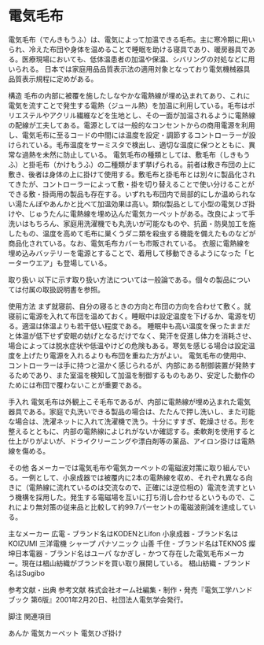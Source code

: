 # 電気毛布

電気毛布（でんきもうふ）は、電気によって加温できる毛布。主に寒冷期に用いられ、冷えた布団や身体を温めることで睡眠を助ける寝具であり、暖房器具である。医療現場においても、低体温患者の加温や保温、シバリングの対処などに用いられる。
日本では家庭用品品質表示法の適用対象となっており電気機械器具品質表示規程に定めがある。

構造
毛布の内部に被覆を施したしなやかな電熱線が埋め込まれてあり、これに電気を流すことで発生する電熱（ジュール熱）を加温に利用している。毛布はポリエステルやアクリル繊維などを生地とし、その一面が加温されるように電熱線の配線が工夫してある。電源としては一般的なコンセントからの商用電源を利用し、電気毛布に至るコードの中間には温度を設定・調節するコントローラーが設けられている。毛布温度をサーミスタで検出し、適切な温度に保つとともに、異常な過熱を未然に防止している。
電気毛布の種類としては、敷毛布（しきもうふ）と掛毛布（かけもうふ）の二種類がまず挙げられる。前者は敷き布団の上に敷き、後者は身体の上に掛けて使用する。敷毛布と掛毛布とは別々に製品化されてきたが、コントローラーによって敷・掛を切り替えることで使い分けることができる敷・掛両用の製品も存在する。いずれも布団内で局部的にしか温められない湯たんぽやあんかと比べて加温効果は高い。類似製品として小型の電気ひざ掛けや、じゅうたんに電熱線を埋め込んだ電気カーペットがある。改良によって手洗いはもちろん、家庭用洗濯機でも丸洗いが可能なものや、抗菌・防臭加工を施したもの、温度を高めて毛布に巣くうダニ類を殺虫する機能を備えたものなどが商品化されている。なお、電気毛布カバーも市販されている。
衣服に電熱線を埋め込みバッテリーを電源とすることで、着用して移動できるようになった「ヒーターウエア」も登場している。

取り扱い
以下に示す取り扱い方法については一般論である。個々の製品については付属の取扱説明書を参照。

使用方法
まず就寝前、自分の寝るときの方向と布団の方向を合わせて敷く。就寝前に電源を入れて布団を温めておく。睡眠中は設定温度を下げるか、電源を切る。適温は体温よりも若干低い程度である。
睡眠中も高い温度を保ったままだと体温が低下せず安眠の妨げとなるだけでなく、発汗を促進し体力を消耗させ、場合によっては脱水症状や低温やけどの危険もある。寒気を感じる場合は設定温度を上げたり電源を入れるよりも布団を重ねた方がよい。
電気毛布の使用中、コントローラーは手に持つと温かく感じられるが、内部にある制御装置が発熱するためであり、また室温を検知して加温を制御するものもあり、安定した動作のためには布団で覆わないことが重要である。

手入れ
電気毛布は外観上こそ毛布であるが、内部に電熱線が埋め込まれた電気器具である。家庭で丸洗いできる製品の場合は、たたんで押し洗いし、また可能な場合は、洗濯ネットに入れて洗濯機で洗う。十分にすすぎ、乾燥させる。形を整えるとともに、内部の電熱線によじれがないか確認する。柔軟剤を使用すると仕上がりがよいが、ドライクリーニングや漂白剤等の薬品、アイロン掛けは電熱線を傷める。

その他
各メーカーでは電気毛布や電気カーペットの電磁波対策に取り組んでいる。一例として、小泉成器では被覆内に2本の電熱線を収め、それぞれ異なる向きに（電熱線に流れているのは交流なので、正確には逆位相の）電流を流すという機構を採用した。発生する電磁場を互いに打ち消し合わせるというもので、これにより無対策の従来品と比較して約99.7パーセントの電磁波削減を達成している。

主なメーカー
広電 - ブランド名はKODENとLifon
小泉成器 - ブランド名はKOIZUMI
三洋電機
シャープ
パナソニック
山善
千住 - ブランド名はTEKNOS
燦坤日本電器 - ブランド名はユーパ
なかぎし - かつて存在した電気毛布メーカー。現在は椙山紡織がブランドを買い取り展開している。
椙山紡織 - ブランド名はSugibo

参考文献・出典
参考文献
株式会社オーム社編集・制作・発売『電気工学ハンドブック 第6版』2001年2月20日、社団法人電気学会発行。

脚注
関連項目

あんか
電気カーペット
電気ひざ掛け